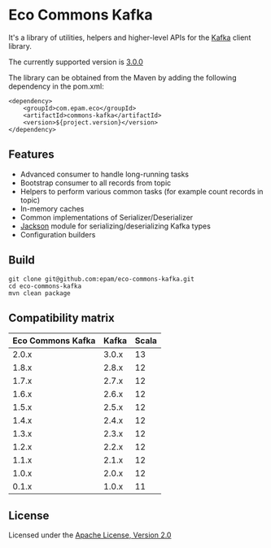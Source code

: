 # Eco Commons Kafka

It's a library of utilities, helpers and higher-level APIs for the [Kafka](https://kafka.apache.org/) client library.

The currently supported version is [3.0.0](https://kafka.apache.org/downloads#3.0.0)

The library can be obtained from the Maven by adding the following dependency in the pom.xml:

```
<dependency>
    <groupId>com.epam.eco</groupId>
    <artifactId>commons-kafka</artifactId>
    <version>${project.version}</version>
</dependency>
```

## Features

* Advanced consumer to handle long-running tasks
* Bootstrap consumer to all records from topic
* Helpers to perform various common tasks (for example count records in topic)
* In-memory caches
* Common implementations of Serializer/Deserializer 
* [Jackson](https://github.com/FasterXML/jackson) module for serializing/deserializing Kafka types 
* Configuration builders

## Build

```
git clone git@github.com:epam/eco-commons-kafka.git
cd eco-commons-kafka
mvn clean package
```

## Compatibility matrix

Eco Commons Kafka | Kafka | Scala
---  | --- | --- 
2.0.x | 3.0.x | 13
1.8.x | 2.8.x | 12
1.7.x | 2.7.x | 12
1.6.x | 2.6.x | 12
1.5.x | 2.5.x | 12
1.4.x | 2.4.x | 12
1.3.x | 2.3.x | 12
1.2.x | 2.2.x | 12
1.1.x | 2.1.x | 12
1.0.x | 2.0.x | 12
0.1.x | 1.0.x | 11

## License

Licensed under the [Apache License, Version 2.0](https://www.apache.org/licenses/LICENSE-2.0)
